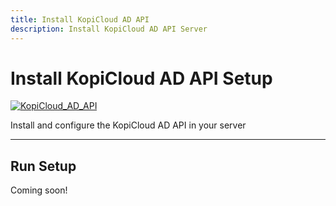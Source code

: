 ```yaml
---
title: Install KopiCloud AD API
description: Install KopiCloud AD API Server
---
```


# Install KopiCloud AD API Setup
[![KopiCloud_AD_API](https://img.shields.io/badge/kopiCloud_ad-v1.0+-blueviolet.svg)](https://www.kopicloud-ad-api.com)

Install and configure the KopiCloud AD API in your server

----

## Run Setup

Coming soon!
